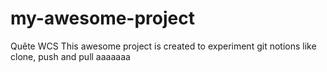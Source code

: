 # my-awesome-project
Quête WCS
This awesome project is created to experiment git notions like clone, push and pull aaaaaaa

